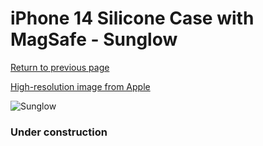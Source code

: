 # iPhone 14 Silicone Case with MagSafe - Sunglow

[Return to previous page](/iphone_14)

[High-resolution image from Apple](https://store.storeimages.cdn-apple.com/8756/as-images.apple.com/is/MPT23?wid=4500&hei=4500&fmt=png)

<div style="width: 384px"><img src="/everyphone/MPT23.png" alt="Sunglow"></div>

### Under construction
